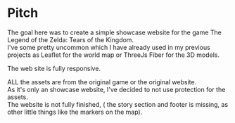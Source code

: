 # Pitch

The goal here was to create a simple showcase website for the game The Legend of the Zelda: Tears of the Kingdom.  
I've some pretty uncommon which I have already used in my previous projects as Leaflet for the world map or ThreeJs Fiber for the 3D models.

The web site is fully responsive.

ALL the assets are from the original game or the original website.  
As it's only an showcase website, I've decided to not use protection for the assets.  
The website is not fully finished, ( the story section and footer is missing, as other little things like the markers on the map).
